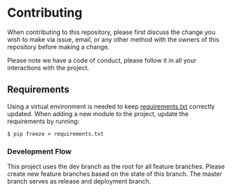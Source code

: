 # Contributing

When contributing to this repository, please first discuss the change you wish to make via issue, email, or any other method with the owners of this repository before making a change.

Please note we have a code of conduct, please follow it in all your interactions with the project.

## Requirements ##

Using a virtual environment is needed to keep [requirements.txt](requirements.txt) correctly updated. When adding a new module to the project, update the requirements by running:

`$ pip freeze > requirements.txt`

### Development Flow

This project uses the dev branch as the root for all feature branches. Please create new feature branches based on the state of this branch. The master branch serves as release and deployment branch.
